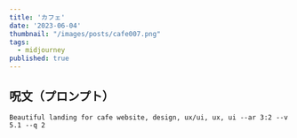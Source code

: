 ```yaml
---
title: 'カフェ'
date: '2023-06-04'
thumbnail: "/images/posts/cafe007.png"
tags:
  - midjourney
published: true
---
```


## 呪文（プロンプト）
```
Beautiful landing for cafe website, design, ux/ui, ux, ui --ar 3:2 --v 5.1 --q 2
```